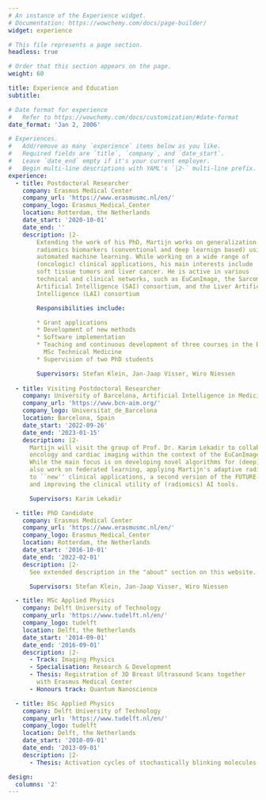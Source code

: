 ```yaml
---
# An instance of the Experience widget.
# Documentation: https://wowchemy.com/docs/page-builder/
widget: experience

# This file represents a page section.
headless: true

# Order that this section appears on the page.
weight: 60

title: Experience and Education
subtitle:

# Date format for experience
#   Refer to https://wowchemy.com/docs/customization/#date-format
date_format: 'Jan 2, 2006'

# Experiences.
#   Add/remove as many `experience` items below as you like.
#   Required fields are `title`, `company`, and `date_start`.
#   Leave `date_end` empty if it's your current employer.
#   Begin multi-line descriptions with YAML's `|2-` multi-line prefix.
experience:
  - title: Postdoctoral Researcher
    company: Erasmus Medical Center
    company_url: 'https://www.erasmusmc.nl/en/'
    company_logo: Erasmus_Medical_Center
    location: Rotterdam, the Netherlands
    date_start: '2020-10-01'
    date_end: ''
    description: |2-
        Extending the work of his PhD, Martijn works on generalization of
        radiomics biomarkers (conventional and deep learnign based) using
        automated machine learning. While working on a wide range of
        (oncologic) clinical applications, his main interests include
        soft tissue tumors and liver cancer. He is active in various
        technical and clinical networks, such as EuCanImage, the Sarcoma
        Artificial Intelligence (SAI) consortium, and the Liver Artificial
        Intelligence (LAI) consortium

        Responsibilities include:

        * Grant applications
        * Development of new methods
        * Software implementation
        * Teaching and continuous development of three courses in the BSc and
          MSc Technical Medicine
        * Supervision of two PhD students

        Supervisors: Stefan Klein, Jan-Jaap Visser, Wiro Niessen
        
  - title: Visiting Postdoctoral Researcher
    company: University of Barcelona, Artificial Intelligence in Medicine Lab
    company_url: 'https://www.bcn-aim.org/'
    company_logo: Universitat_de_Barcelona
    location: Barcelona, Spain
    date_start: '2022-09-26'
    date_end: '2023-01-15'
    description: |2-
      Martijn will visit the group of Prof. Dr. Karim Lekadir to collaborate on AI for
      oncology and cardiac imaging within the context of the EuCanImage and euCanSHare consortia.
      While the main focus is on developing novel algorithms for (deep) radiomics, they will 
      also work on federated learning, applying Martijn's adaptive radiomics framework from his PhD
      to ``new'' clinical applications, a second version of the FUTURE-AI [guiding principles](https://future-ai.eu/),
      and improving the clinical utility of (radiomics) AI tools.

      Supervisors: Karim Lekadir

  - title: PhD Candidate
    company: Erasmus Medical Center
    company_url: 'https://www.erasmusmc.nl/en/'
    company_logo: Erasmus_Medical_Center
    location: Rotterdam, the Netherlands
    date_start: '2016-10-01'
    date_end: '2022-02-01'
    description: |2-
      See extended description in the "about" section on this website.

      Supervisors: Stefan Klein, Jan-Jaap Visser, Wiro Niessen

  - title: MSc Applied Physics
    company: Delft University of Technology
    company_url: 'https://www.tudelft.nl/en/'
    company_logo: tudelft
    location: Delft, the Netherlands
    date_start: '2014-09-01'
    date_end: '2016-09-01'
    description: |2-
      - Track: Imaging Physics
      - Specialisation: Research & Development
      - Thesis: Registration of 3D Breast Ultrasound Scans together
        with Erasmus Medical Center
      - Honours track: Quantum Nanoscience

  - title: BSc Applied Physics
    company: Delft University of Technology
    company_url: 'https://www.tudelft.nl/en/'
    company_logo: tudelft
    location: Delft, the Netherlands
    date_start: '2010-09-01'
    date_end: '2013-09-01'
    description: |2-
      - Thesis: Activation cycles of stochastically blinking molecules in super-resolution microscopy

design:
  columns: '2'
---
```

